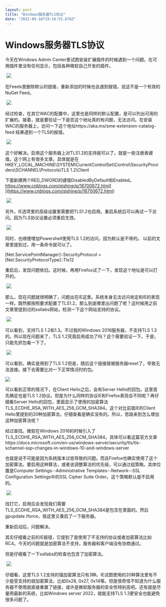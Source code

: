 ```yaml
---
layout: post
title: "Windows服务器TLS协议"
date: "2022-09-16T19:18:55.676Z"
---
```

Windows服务器TLS协议
===============

今天在Windows Admin Center里试图安装扩展插件的时候遇到一个问题。在可用插件里没有任何显示，包括各种微软自己开发的插件。

 ![](https://img2022.cnblogs.com/blog/1903711/202209/1903711-20220916171738424-1127787887.png)

在Feeds里删除默认的链接，重新添加的时候也会遇到报错。说这不是一个有效的NuGet Feed。

 ![](https://img2022.cnblogs.com/blog/1903711/202209/1903711-20220916171754207-1700296195.png)

经过检查，在其它WAC的配置中，这里也是同样的默认配置，是可以列出可用的扩展的。接着，就是要验证一下是否这个地址真的有问题，无法访问。在安装WAC的服务器上，访问一下这个地址https://aka.ms/sme-extension-catalog-feed 结果遇到一个TLS的报错。

 ![](https://img2022.cnblogs.com/blog/1903711/202209/1903711-20220916171815683-1694551943.png)

这个好解决。启用这个服务器上对TLS1.2的支持就可以了。就是一些注册表键值。这个网上有很多文章。具体就是在HKEY\_LOCAL\_MACHINE\\SYSTEM\\CurrentControlSet\\Control\\SecurityProviders\\SCHANNEL\\Protocols\\TLS 1.2\\Client

下面新建两个RED\_DWORD的键值DisabledByDefault和Enabled。https://www.cnblogs.com/qishine/p/16700672.html[  
](https://www.cnblogs.com/qishine/p/16700672.html)

 ![](https://img2022.cnblogs.com/blog/1903711/202209/1903711-20220916171831250-511298307.png)

另外，IE选项里的高级设置里需要把TLS1.2也启用。重启系统后可以再试一下访问。因为TLS协议设置必须重启生效。

 ![](https://img2022.cnblogs.com/blog/1903711/202209/1903711-20220916171845362-1855117416.png)

同时，也顺便增加Powershell使用TLS 1.2的访问，因为默认是不带的。 以前的文章里提到过，用一条命令就可以了。

\[Net.ServicePointManager\]::SecurityProtocol = \[Net.SecurityProtocolType\]::Tls12

重启后，发现问题依旧。这时候，再用Firefox试了一下，发现这个地址是可以打开的。

 ![](https://img2022.cnblogs.com/blog/1903711/202209/1903711-20220916171903769-1320813788.png)

那么，现在问题就很明确了，问题出在IE这里。系统本身无法访问肯定和IE的表现一样。既然都按照要求配置了TLS1.2，那么到底哪里出问题了呢？这时候用之前文章里提到过的ssllabs网站，检测一下这个网站支持的协议。

 ![](https://img2022.cnblogs.com/blog/1903711/202209/1903711-20220916171929059-602126963.png)

可以看到，支持TLS 1.2和1.3。不过我的Windows 2016服务器，不支持TLS 1.3的。所以现在问题来了，TLS 1.2究竟启用成功了吗？这个需要验证一下。于是，只能先抓包看一下了。

 ![](https://img2022.cnblogs.com/blog/1903711/202209/1903711-20220916171945097-596862825.png)

可以看到，确实是用到了TLS 1.2但是，随后这个链接就被服务器reset了，导致无法连接。接下去需要比对一下正常情况时的包。

![](https://img2022.cnblogs.com/blog/1903711/202209/1903711-20220916172001689-1995506070.png)

可以看到正常的情况下，在Client Hello之后，会有Server Hello的回包。这里首先确定也是TLS 1.2协议。但是为什么同样的协议IE和Firefox表现会不同呢？再仔细看Server Hello的回包，里面显示了使用的加密算法TLS\_ECDHE\_RSA\_WITH\_AES\_256\_GCM\_SHA384。这个对比前面IE的Client Hello里提到的20种加密算法，仔细查看是确实没有的。所以，思路来到怎么增加这种加密算法呢？

经过查找，微软在Windows 2016的时候引入了TLS\_ECDHE\_RSA\_WITH\_AES\_256\_GCM\_SHA384。具体可以看这篇官方文章https://docs.microsoft.com/en-us/windows-server/security/tls/tls-schannel-ssp-changes-in-windows-10-and-windows-server

也就是说不可能是因为系统版本过低导致的问题。而且Firefox也确实使用了这个加密算法。要启用这种算法，或者说调整算法的优先级，可以通过组策略。具体位置是Computer Settings--Administrative Templates--Network--SSL Configuration Settings中的SSL Cipher Suite Order。这个策略默认是不启用的。

 ![](https://img2022.cnblogs.com/blog/1903711/202209/1903711-20220916172016280-421562788.png)

找打它，启用后会发现我们需要TLS\_ECDHE\_RSA\_WITH\_AES\_256\_GCM\_SHA384是包含在里面的。然后gpupdate /force，我这里又重启了一下服务器。

重新启动后，问题解决。

其实仔细看之前的IE报错，它提到了是使用了不支持的协议或者加密算法比如RC4。今天的问题就是加密算法不支持，服务器和客户端没有协商通过。

但是仔细看了一下ssllabs的检查也包含了加密算法。

 ![](https://img2022.cnblogs.com/blog/1903711/202209/1903711-20220916172036898-897400187.png)

仔细看，这里TLS 1.2支持的强加密算法只有3种。IE试图使用的20种算法里有不少是受支持的弱加密算法，比如0x28, 0x27, 0x14等。但是很奇怪不知道为什么服务器不使用就直接重置了链接，或许是微软服务器的安全性特别高吧。还有就是尽量用最新的系统，比如Windows server 2022，就能支持TLS 1.3更安全也能避免很多问题了。